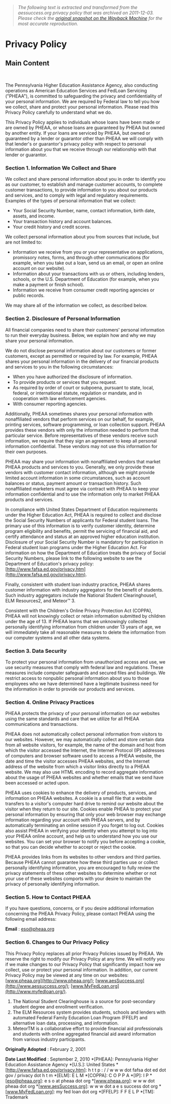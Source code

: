 > *The following text is extracted and transformed from the aessuccess.org privacy policy that was archived on 2011-12-03. Please check the [original snapshot on the Wayback Machine](https://web.archive.org/web/20111203154909id_/http%3A//www.pheaa.org/about/privacy-policy.shtml) for the most accurate reproduction.*

# Privacy Policy

## Main Content

[  
](https://smp-01.verizonbusiness.com/certinfo/certified.do?CERTID=100909RT800)

The Pennsylvania Higher Education Assistance Agency, also conducting operations as American Education Services and FedLoan Servicing ("PHEAA"), is committed to safeguarding the privacy and confidentiality of your personal information. We are required by Federal law to tell you how we collect, share and protect your personal information. Please read this Privacy Policy carefully to understand what we do.

This Privacy Policy applies to individuals whose loans have been made or are owned by PHEAA, or whose loans are guaranteed by PHEAA but owned by another entity. If your loans are serviced by PHEAA, but owned or guaranteed by a lender or guarantor other than PHEAA we will comply with that lender's or guarantor's privacy policy with respect to personal information about you that we receive through our relationship with that lender or guarantor.

### Section 1. Information We Collect and Share

We collect and share personal information about you in order to identify you as our customer, to establish and manage customer accounts, to complete customer transactions, to provide information to you about our products and services, and to comply with legal and regulatory requirements. Examples of the types of personal information that we collect:

  * Your Social Security Number, name, contact information, birth date, assets, and income.
  * Your transaction history and account balances.
  * Your credit history and credit scores.



We collect personal information about you from sources that include, but are not limited to:

  * Information we receive from you or your representative on applications, promissory notes, forms, and through other communications (for example, when you take out a loan, send us an email, or open an online account on our website).
  * Information about your transactions with us or others, including lenders, schools, or the U.S. Department of Education (for example, when you make a payment or finish school).
  * Information we receive from consumer credit reporting agencies or public records.



We may share all of the information we collect, as described below.

### Section 2. Disclosure of Personal Information

All financial companies need to share their customers' personal information to run their everyday business. Below, we explain how and why we may share your personal information.

We do not disclose personal information about our customers or former customers, except as permitted or required by law. For example, PHEAA shares your personal information in the delivery of our financial products and services to you in the following circumstances:

  * When you have authorized the disclosure of information.
  * To provide products or services that you request.
  * As required by order of court or subpoena, pursuant to state, local, federal, or international statute, regulation or mandate, and in cooperation with law enforcement agencies.
  * With consumer reporting agencies.



Additionally, PHEAA sometimes shares your personal information with nonaffiliated vendors that perform services on our behalf, for example, printing services, software programming, or loan collection support. PHEAA provides these vendors with only the information needed to perform that particular service. Before representatives of these vendors receive such information, we require that they sign an agreement to keep all personal information confidential. These vendors may not use this information for their own purposes.

PHEAA may share your information with nonaffiliated vendors that market PHEAA products and services to you. Generally, we only provide these vendors with customer contact information, although we might provide limited account information in some circumstances, such as account balances or status, payment amount or transaction history. Such nonaffiliated marketers must agree via contract with PHEAA to keep your information confidential and to use the information only to market PHEAA products and services.

In compliance with United States Department of Education requirements under the Higher Education Act, PHEAA is required to collect and disclose the Social Security Numbers of applicants for Federal student loans. The primary use of this information is to verify customer identity, determine program eligibility and benefits, permit the servicing of financial aid, and certify attendance and status at an approved higher education institution. Disclosure of your Social Security Number is mandatory for participation in Federal student loan programs under the Higher Education Act. For information on how the Department of Education treats the privacy of Social Security Numbers, please link to the following website to see the Department of Education's privacy policy: [http://www.fafsa.ed.gov/privacy.htm](http://www.fafsa.ed.gov/privacy.htm).

Finally, consistent with student loan industry practice, PHEAA shares customer information with industry aggregators for the benefit of students. Such industry aggregators include the National Student Clearinghouse1, ELM Resources2, and Meteor™ 3.

Consistent with the Children's Online Privacy Protection Act (COPPA), PHEAA will not knowingly collect or retain information submitted by children under the age of 13. If PHEAA learns that we unknowingly collected personally identifying information from children under 13 years of age, we will immediately take all reasonable measures to delete the information from our computer systems and all other data systems.

### Section 3. Data Security

To protect your personal information from unauthorized access and use, we use security measures that comply with federal law and regulations. These measures include computer safeguards and secured files and buildings. We restrict access to nonpublic personal information about you to those employees who we have determined have a legitimate business need for the information in order to provide our products and services.

### Section 4. Online Privacy Practices

PHEAA protects the privacy of your personal information on our websites using the same standards and care that we utilize for all PHEAA communications and transactions.

PHEAA does not automatically collect personal information from visitors to our websites. However, we may automatically collect and store certain data from all website visitors, for example, the name of the domain and host from which the visitor accessed the Internet, the Internet Protocol (IP) addresses of computers and browser software used to access a PHEAA website, the date and time the visitor accesses PHEAA websites, and the Internet address of the website from which a visitor links directly to a PHEAA website. We may also use HTML encoding to record aggregate information about the usage of PHEAA websites and whether emails that we send have been accessed or acted upon.

PHEAA uses cookies to enhance the delivery of products, services, and information on PHEAA websites. A cookie is a small file that a website transfers to a visitor's computer hard drive to remind our website about the visitor when they return to our site. Cookies enable PHEAA to protect your personal information by ensuring that only your web browser may exchange information regarding your account with PHEAA servers, and by automatically terminating an online session if you forget to log out. Cookies also assist PHEAA in verifying your identity when you attempt to log into your PHEAA online account, and help us to understand how you use our websites. You can set your browser to notify you before accepting a cookie, so that you can decide whether to accept or reject the cookie.

PHEAA provides links from its websites to other vendors and third parties. Because PHEAA cannot guarantee how these third parties use or collect personally identifying information, you are encouraged to fully review the privacy statements of these other websites to determine whether or not your use of these websites comports with your desire to maintain the privacy of personally identifying information.

### Section 5. How to Contact PHEAA

If you have questions, concerns, or if you desire additional information concerning the PHEAA Privacy Policy, please contact PHEAA using the following email address:

**Email** : [eso@pheaa.org](mailto:eso@pheaa.org)

### Section 6. Changes to Our Privacy Policy

This Privacy Policy replaces all prior Privacy Policies issued by PHEAA. We reserve the right to modify our Privacy Policy at any time. We will notify you if we make changes to our Privacy Policy that significantly impact how we collect, use or protect your personal information. In addition, our current Privacy Policy may be viewed at any time on our websites: [www.pheaa.org](http://www.pheaa.org/); [www.aesSuccess.org](http://www.aessuccess.org/); [www.MyFedLoan.org](http://www.myfedloan.org/).

  1. The National Student Clearinghouse is a source for post-secondary student degree and enrollment verification.
  2. The ELM Resources system provides students, schools and lenders with automated Federal Family Education Loan Program (FFELP) and alternative loan data, processing, and information.
  3. MeteorTM is a collaborative effort to provide financial aid professionals and students with online aggregated financial aid award information from various industry participants.



**Originally Adopted** : February 2, 2001

**Date Last Modified** : September 2, 2010
  *[PHEAA]: Pennsylvania Higher Education Assistance Agency
  *[U.S.]: United States
  *[http://www.fafsa.ed.gov/privacy.htm]: h t t p : / / w w w dot fafsa dot ed dot gov / privacy dot h t m
  *[ELM]: E L M
  *[COPPA]: C O P P A
  *[IP]: I P
  *[eso@pheaa.org]: e s o at pheaa dot org
  *[www.pheaa.org]: w w w dot pheaa dot org
  *[www.aesSuccess.org]: w w w dot a e s success dot org
  *[www.MyFedLoan.org]: my fed loan dot org
  *[FFELP]: F F E L P
  *[TM]: Trademark
